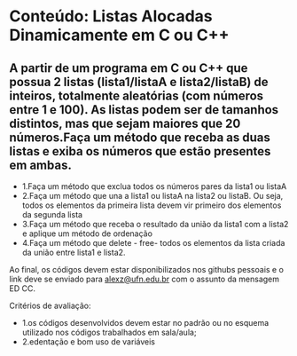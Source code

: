 # Conteúdo: Listas Alocadas Dinamicamente em C ou C++
## A partir de um programa em C ou C++ que possua 2 listas (lista1/listaA e lista2/listaB) de inteiros, totalmente aleatórias (com números entre 1 e 100). As listas podem ser de tamanhos distintos, mas que sejam maiores que 20 números.Faça um método que receba as duas listas e exiba os números que estão presentes em ambas.
 * 1.Faça um método que exclua todos os números pares da lista1 ou listaA
 * 2.Faça um método que una a lista1 ou listaA na lista2 ou listaB. Ou seja, todos os elementos da primeira lista devem vir primeiro dos elementos da segunda lista
 * 3.Faça um método que receba o resultado da união da lista1 com a lista2 e aplique um método de ordenação
 * 4.Faça um método que delete - free- todos os elementos da lista criada da união entre lista1 e lista2.

Ao final, os códigos devem estar disponibilizados nos githubs pessoais e o link deve se enviado para alexz@ufn.edu.br com o assunto da mensagem ED CC.

Critérios de avaliação:
 * 1.os códigos desenvolvidos devem estar no padrão ou no esquema utilizado nos códigos trabalhados em sala/aula;
 * 2.edentação e bom uso de variáveis
